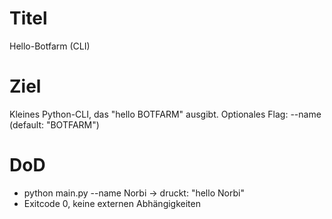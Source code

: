 # Titel
Hello-Botfarm (CLI)

# Ziel
Kleines Python-CLI, das "hello BOTFARM" ausgibt.
Optionales Flag: --name <str> (default: "BOTFARM")

# DoD
- python main.py --name Norbi -> druckt: "hello Norbi"
- Exitcode 0, keine externen Abhängigkeiten

